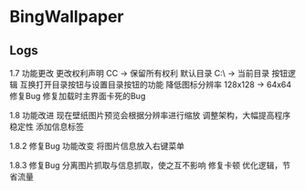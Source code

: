 # BingWallpaper

## Logs 

1.7
功能更改
	更改权利声明
		CC → 保留所有权利
	默认目录
		C:\ → 当前目录
	按钮逻辑
		互换打开目录按钮与设置目录按钮的功能
	降低图标分辨率
		128x128 → 64x64
修复Bug
	修复加载时主界面卡死的Bug

1.8
功能改进
	现在壁纸图片预览会根据分辨率进行缩放
	调整架构，大幅提高程序稳定性
	添加信息标签

1.8.2
修复Bug
功能改变
	将图片信息放入右键菜单

1.8.3
修复Bug
	分离图片抓取与信息抓取，使之互不影响
	修复卡顿
	优化逻辑，节省流量
